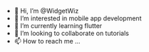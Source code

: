 - 👋 Hi, I’m @WidgetWiz
- 👀 I’m interested in mobile app development
- 🌱 I’m currently learning flutter
- 💞️ I’m looking to collaborate on tutorials
- 📫 How to reach me ...

<!---
WidgetWiz/WidgetWiz is a ✨ special ✨ repository because its `README.md` (this file) appears on your GitHub profile.
You can click the Preview link to take a look at your changes.
--->
